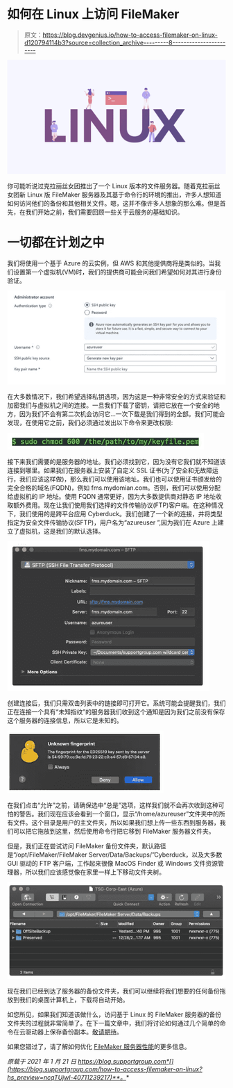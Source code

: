 # 如何在 Linux 上访问 FileMaker

> 原文：<https://blog.devgenius.io/how-to-access-filemaker-on-linux-d120794114b3?source=collection_archive---------8----------------------->

![](img/478195db05be8bf46ff127cf52981651.png)

你可能听说过克拉丽丝女团推出了一个 Linux 版本的文件服务器。随着克拉丽丝女团新 Linux 版 FileMaker 服务器及其基于命令行的环境的推出，许多人想知道如何访问他们的备份和其他相关文件。嗯，这并不像许多人想象的那么难。但是首先，在我们开始之前，我们需要回顾一些关于云服务的基础知识。

# 一切都在计划之中

我们将使用一个基于 Azure 的云实例，但 AWS 和其他提供商将是类似的。当我们设置第一个虚拟机(VM)时，我们的提供商可能会问我们希望如何对其进行身份验证。

![](img/ce9b2468a9e8b5747f92c7f665a7492f.png)

在大多数情况下，我们希望选择私钥选项，因为这是一种非常安全的方式来验证和加密我们与虚拟机之间的连接。一旦我们下载了密钥，请把它放在一个安全的地方，因为我们不会有第二次机会访问它…一次下载是我们得到的全部。我们可能会发现，在使用它之前，我们必须通过发出以下命令来更改权限:

![](img/1bb6a44bb2612f0a584798a000827669.png)

接下来我们需要的是服务器的地址。我们必须找到它，因为没有它我们就不知道该连接到哪里。如果我们在服务器上安装了自定义 SSL 证书(为了安全和无故障运行，我们应该这样做)，那么我们可以使用该地址。我们也可以使用证书颁发给的完全合格的域名(FQDN)，例如 fms.mydomian.com。否则，我们可以使用分配给虚拟机的 IP 地址。使用 FQDN 通常更好，因为大多数提供商对静态 IP 地址收取额外费用。现在让我们使用我们选择的文件传输协议(FTP)客户端。在这种情况下，我们使用的是跨平台应用 Cyberduck。我们创建了一个新的连接，并将类型指定为安全文件传输协议(SFTP)，用户名为“azureuser ”,因为我们在 Azure 上建立了虚拟机，这是我们的默认选择。

![](img/4c314b377bc244a251a28d01e86d5573.png)

创建连接后，我们只需双击列表中的链接即可打开它。系统可能会提醒我们，我们正在连接一个具有“未知指纹”的服务器我们收到这个通知是因为我们之前没有保存这个服务器的连接信息，所以它是未知的。

![](img/e17891d85b710addb89c295ba3f96f73.png)

在我们点击“允许”之前，请确保选中“总是”选项，这样我们就不会再次收到这种可怕的警告。我们现在应该会看到一个窗口，显示“/home/azureuser”文件夹中的所有文件。这个目录是用户的主文件夹，所以如果我们想上传一些东西到服务器，我们可以把它拖放到这里，然后使用命令行把它移到 FileMaker 服务器文件夹。

但是，我们正在尝试访问 FileMaker 备份文件夹，默认路径是“/opt/FileMaker/FileMaker Server/Data/Backups/”Cyberduck，以及大多数 GUI 驱动的 FTP 客户端，工作起来很像 MacOS Finder 或 Windows 文件资源管理器，所以我们应该感觉像在家里一样上下移动文件夹树。

![](img/e8b4fbfc12b22f3c15d4dfc933086256.png)

现在我们已经到达了服务器的备份文件夹，我们可以继续将我们想要的任何备份拖放到我们的桌面计算机上，下载将自动开始。

如您所见，如果我们知道该做什么，访问基于 Linux 的 FileMaker 服务器的备份文件夹的过程就非常简单了。在下一篇文章中，我们将讨论如何通过几个简单的命令在云驱动器上保存备份副本。[敬请期待](https://blog.supportgroup.com/browsemode-subscription?utm_source=BlogPost-2021-01-21&utm_medium=Medium&utm_campaign=traffic)。

如果您错过了，请了解如何优化 [FileMaker 服务器性能](https://blog.supportgroup.com/optimize-filemaker-server-performance?utm_source=BlogPost-2021-01-21&utm_medium=Medium&utm_campaign=traffic)的更多信息。

*原载于 2021 年 1 月 21 日 https://blog.supportgroup.com*[](https://blog.supportgroup.com/how-to-access-filemaker-on-linux?hs_preview=ncqTUjwl-40711239217)**。**